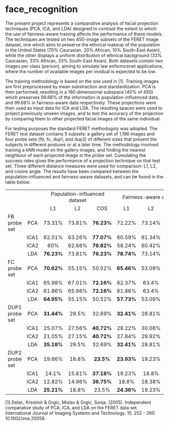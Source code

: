 # face_recognition

The present project represents a comparative analysis of facial projection techniques (PCA, ICA, and LDA) designed to contrast the extent to which the use of fairness-aware training affects the performance of these models. The techniques are tested on two 450-image subsets of the FERET image dataset, one which aims to preserve the ethnical makeup of the population in the United States (70% Caucasian, 20% African, 10% South-East Asian), while the other displays a uniform distribution of ethnical background (33% Caucasian, 33% African, 33% South-East Asian). Both datasets contain two images per class (person), aiming to simulate law enformcenet applications, where the number of available images per invidual is expected to be low.

The training methodology is based on the one used in [1]. Training images are first preprocessed by mean substraction and standardization. PCA is then performed, resulting in a 180-dimensional subspace (40% of 450) which preserves 99.66% of the information in population-influenced data, and 99.68% in fairness-aware data respectively. These projections were then used as input data for ICA and LDA. The resulting spaces were used to project previously unseen images, and to test the accuracy of the projection by comparing them to other projected facial images of the same individual.

For testing purposes the standard FERET methodogoly was adopted. The FERET test dataset contains 5 subsets: a gallery set of 1,196 images and four probe sets (fb, fc, dup1, and dup2) of different sizes that present the subjects in different postures or at a later time. The methodology involved training a kNN model on the gallery images, and finding the nearest neighbour of each projected image in the probe set. Cumulating the success rates gives the performance of a projection technique on that test set. Three different distance measures were used for comparison: L1, L2, and cosine angle. The results have been compared between the population-influenced and fairness-aware datasets, and can be found in the table below:

<p align="center">
  <table>
    <tr>
      <td></td>
      <td></td>
      <td colspan="3" align="center">Population-influenced dataset</center></td>
      <td colspan="3" align="center"><center>Fairness-aware dataset</center></td>
      <td align="center">Average difference</td>
    </tr>
    <tr>
      <td></td>
      <td></td>
      <td align="center">L1</td>
      <td align="center">L2</td>
      <td align="center">COS</td>
      <td align="center">L1</td>
      <td align="center">L2</td>
      <td align="center">COS</td>
      <td></td>
    </tr>
    <tr>
      <td>FB probe set</td>
      <td align="center">PCA</td>
      <td align="center">73.31%</td>
      <td align="center">73.81%</td>
      <td align="center"><b>76.23%</b></td>
      <td align="center">72.22%</td>
      <td align="center">73.14%</td>
      <td align="center"><b>75.48%</b></td>
      <td align="center">-0.83%</td>
    </tr>
    <tr>
      <td></td>
      <td align="center">ICA1</td>
      <td align="center">62.01%</td>
      <td align="center">63.26%</td>
      <td align="center"><b>77.07%</b></td>
      <td align="center">60.59%</td>
      <td align="center">61.34%</td>
      <td align="center"><b>74.39%</b></td>
      <td align="center">-2%</td>
    </tr>
    <tr>
      <td></td>
      <td align="center">ICA2</td>
      <td align="center">60%</td>
      <td align="center">62.68%</td>
      <td align="center"><b>76.82%<b/></td>
      <td align="center">58.24%</td>
      <td align="center">60.42%</td>
      <td align="center"><b>74.14%</b></td>
      <td align="center">-2.23%</td>
    </tr>
    <tr>
      <td></td>
      <td align="center">LDA</td>
      <td align="center"><b>76.23%</b></td>
      <td align="center">73.81%</td>
      <td align="center"><b>76.23%</b></td>
      <td align="center"><b>78.74%</b></td>
      <td align="center">73.14%</td>
      <td align="center">75.56%</td>
      <td align="center">0.39%</td>
    </tr>
    <tr>
      <td>FC probe set</td>
      <td align="center">PCA</td>
      <td align="center"><b>70.62%</b></td>
      <td align="center">55.15%</td>
      <td align="center">50.52%</td>
      <td align="center"><b>65.46%</b></td>
      <td align="center">53.09%</td>
      <td align="center">47.94%</td>
      <td align="center">-3.27%</td>
    </tr>
    <tr>
      <td></td>
      <td align="center">ICA1</td>
      <td align="center">65.98%</td>
      <td align="center">67.01%</td>
      <td align="center"><b>72.16%</b></td>
      <td align="center">62.37%</td>
      <td align="center">63.4%</td>
      <td align="center"><b>72.68%</b></td>
      <td align="center">-2.23%</td>
    </tr>
    <tr>
      <td></td>
      <td align="center">ICA2</td>
      <td align="center">61.86%</td>
      <td align="center">65.98%</td>
      <td align="center"><b>72.16%</b></td>
      <td align="center">61.86%</td>
      <td align="center">63.4%</td>
      <td align="center"><b>72.16%</b></td>
      <td align="center">-0.86%</td>
    </tr>
    <tr>
      <td></td>
      <td align="center">LDA</td>
      <td align="center"><b>64.95%</b></td>
      <td align="center">55.15%</td>
      <td align="center">50.52%</td>
      <td align="center"><b>57.73%</b></td>
      <td align="center">53.09%</td>
      <td align="center">47.94%</td>
      <td align="center">-3.95%</td>
    </tr>
    <tr>
      <td>DUP1 probe set</td>
      <td align="center">PCA</td>
      <td align="center"><b>31.44%</b></td>
      <td align="center">29.5%</td>
      <td align="center">32.69%</td>
      <td align="center"><b>32.41%</b></td>
      <td align="center">28.81%</td>
      <td align="center">30.75%</td>
      <td align="center">-0.55%</td>
    </tr>
    <tr>
      <td></td>
      <td align="center">ICA1</td>
      <td align="center">25.07%</td>
      <td align="center">27.56%</td>
      <td align="center"><b>40.72%</b></td>
      <td align="center">29.22%</td>
      <td align="center">30.06%</td>
      <td align="center"><b>42.24%</b></td>
      <td align="center">2.72%</td>
    </tr>
    <tr>
      <td></td>
      <td align="center">ICA2</td>
      <td align="center">21.05%</td>
      <td align="center">27.15%</td>
      <td align="center"><b>40.72%</b></td>
      <td align="center">27.84%</td>
      <td align="center">29.92%</td>
      <td align="center"><b>42.38%</b></td>
      <td align="center">3.74%</td>
    </tr>
    <tr>
      <td></td>
      <td align="center">LDA</td>
      <td align="center"><b>35.18%</b></td>
      <td align="center">29.5%</td>
      <td align="center">32.69%</td>
      <td align="center"><b>32.41%</b></td>
      <td align="center">28.81%</td>
      <td align="center">30.75%</td>
      <td align="center">-1.8%</td>
    </tr>
    <tr>
      <td>DUP2 probe set</td>
      <td align="center">PCA</td>
      <td align="center">19.66%</td>
      <td align="center">18.8%</td>
      <td align="center"><b>23.5%</b></td>
      <td align="center"><b>23.93%</b></td>
      <td align="center">19.23%</td>
      <td align="center">23.08%</td>
      <td align="center">1.42%</td>
    </tr>
    <tr>
      <td></td>
      <td align="center">ICA1</td>
      <td align="center">14.1%</td>
      <td align="center">15.81%</td>
      <td align="center"><b>37.18%</b></td>
      <td align="center">19.23%</td>
      <td align="center">18.8%</td>
      <td align="center"><b>39.32%</b></td>
      <td align="center">3.42%</td>
    </tr>
    <tr>
      <td></td>
      <td align="center">ICA2</td>
      <td align="center">12.82%</td>
      <td align="center">14.96%</td>
      <td align="center"><b>36.75%</b></td>
      <td align="center">18.8%</td>
      <td align="center">18.38%</td>
      <td align="center"><b>38.89%</b></td>
      <td align="center">3.84%</td>
    </tr>
    <tr>
      <td></td>
      <td align="center">LDA</td>
      <td align="center"><b>25.21%</b></td>
      <td align="center">18.8%</td>
      <td align="center">23.5%</td>
      <td align="center"><b>24.36%</b></td>
      <td align="center">19.23%</td>
      <td align="center">23.08%</td>
      <td align="center">-0.28%</td>
    </tr>
  </table>
</p>



[1] Delac, Kresimir & Grgic, Mislav & Grgic, Sonja. (2005). Independent comparative study of PCA, ICA, and LDA on the FERET data set. International Journal of Imaging Systems and Technology. 15. 252 - 260. 10.1002/ima.20059. 
